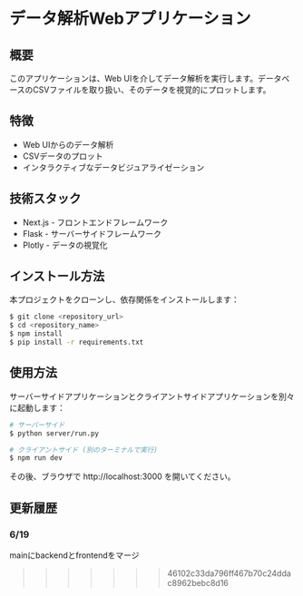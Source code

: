 # データ解析Webアプリケーション

## 概要

このアプリケーションは、Web UIを介してデータ解析を実行します。データベースのCSVファイルを取り扱い、そのデータを視覚的にプロットします。

## 特徴

* Web UIからのデータ解析
* CSVデータのプロット
* インタラクティブなデータビジュアライゼーション

## 技術スタック

* Next.js - フロントエンドフレームワーク
* Flask - サーバーサイドフレームワーク
* Plotly - データの視覚化

## インストール方法

本プロジェクトをクローンし、依存関係をインストールします：

```bash
$ git clone <repository_url>
$ cd <repository_name>
$ npm install
$ pip install -r requirements.txt
```

## 使用方法

サーバーサイドアプリケーションとクライアントサイドアプリケーションを別々に起動します：

```bash
# サーバーサイド
$ python server/run.py

# クライアントサイド (別のターミナルで実行)
$ npm run dev
```
その後、ブラウザで http://localhost:3000 を開いてください。

## 更新履歴
### 6/19
mainにbackendとfrontendをマージ
>>>>>>> 46102c33da796ff467b70c24ddac8962bebc8d16
